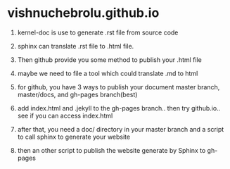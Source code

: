 # vishnuchebrolu.github.io

1. kernel-doc is use to generate .rst file from source code
2. sphinx can translate .rst file to .html file.

3. Then github provide you some method to publish your .html file
4. maybe we need to file a tool which could translate .md to html

5. for github, you have 3 ways to publish your document
    master branch, master/docs, and gh-pages branch(best)
6. add index.html and .jekyll to the gh-pages branch.. then try github.io.. see if you can access index.html
7. after that, you need a doc/ directory in your master branch and a script to call sphinx to generate your website
8. then an other script to publish the website generate by Sphinx to gh-pages
